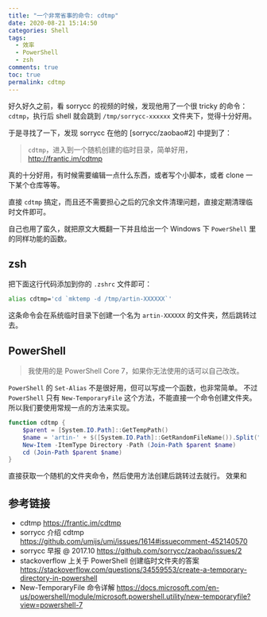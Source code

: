 ```yaml
---
title: "一个非常省事的命令: cdtmp"
date: 2020-08-21 15:14:50
categories: Shell
tags:
  - 效率
  - PowerShell
  - zsh
comments: true
toc: true
permalink: cdtmp
---
```


好久好久之前，看 sorrycc 的视频的时候，发现他用了一个很 tricky 的命令：`cdtmp`，执行后 shell 就会跳到 `/tmp/sorrycc-xxxxxx` 文件夹下，觉得十分好用。

于是寻找了一下，发现 sorrycc 在他的 [sorrycc/zaobao#2] 中提到了：

> `cdtmp`，进入到一个随机创建的临时目录，简单好用，<http://frantic.im/cdtmp>

真的十分好用，有时候需要编辑一点什么东西，或者写个小脚本，或者 clone 一下某个仓库等等。

直接 `cdtmp` 搞定，而且还不需要担心之后的冗余文件清理问题，直接定期清理临时文件即可。

自己也用了蛮久，就把原文大概翻一下并且给出一个 Windows 下 `PowerShell` 里的同样功能的函数。

<!-- more -->

## zsh

把下面这行代码添加到你的 `.zshrc` 文件即可：

```bash
alias cdtmp='cd `mktemp -d /tmp/artin-XXXXXX`'
```

这条命令会在系统临时目录下创建一个名为 `artin-XXXXXX` 的文件夹，然后跳转过去。

## PowerShell

> 我使用的是 PowerShell Core 7，如果你无法使用的话可以自己改改。

`PowerShell` 的 `Set-Alias` 不是很好用，但可以写成一个函数，也非常简单。
不过 `PowerShell` 只有 `New-TemporaryFile` 这个方法，不能直接一个命令创建文件夹。所以我们要使用常规一点的方法来实现。

```powershell
function cdtmp {
    $parent = [System.IO.Path]::GetTempPath()
    $name = 'artin-' + $([System.IO.Path]::GetRandomFileName()).Split(".")[0]
    New-Item -ItemType Directory -Path (Join-Path $parent $name)
    cd (Join-Path $parent $name)
}
```

直接获取一个随机的文件夹命令，然后使用方法创建后跳转过去就行。
效果和

## 参考链接

- cdtmp <https://frantic.im/cdtmp>
- sorrycc 介绍 cdtmp <https://github.com/umijs/umi/issues/1614#issuecomment-452140570>
- sorrycc 早报 @ 2017.10 <https://github.com/sorrycc/zaobao/issues/2>
- stackoverflow 上关于 PowerShell 创建临时文件夹的答案 <https://stackoverflow.com/questions/34559553/create-a-temporary-directory-in-powershell>
- New-TemporaryFile 命令详解 <https://docs.microsoft.com/en-us/powershell/module/microsoft.powershell.utility/new-temporaryfile?view=powershell-7>
